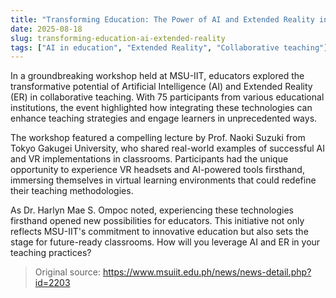 ```yaml
---
title: "Transforming Education: The Power of AI and Extended Reality in Collaborative Teaching"
date: 2025-08-18
slug: transforming-education-ai-extended-reality
tags: ["AI in education", "Extended Reality", "Collaborative teaching"]
---
```


In a groundbreaking workshop held at MSU-IIT, educators explored the transformative potential of Artificial Intelligence (AI) and Extended Reality (ER) in collaborative teaching. With 75 participants from various educational institutions, the event highlighted how integrating these technologies can enhance teaching strategies and engage learners in unprecedented ways.

The workshop featured a compelling lecture by Prof. Naoki Suzuki from Tokyo Gakugei University, who shared real-world examples of successful AI and VR implementations in classrooms. Participants had the unique opportunity to experience VR headsets and AI-powered tools firsthand, immersing themselves in virtual learning environments that could redefine their teaching methodologies.

As Dr. Harlyn Mae S. Ompoc noted, experiencing these technologies firsthand opened new possibilities for educators. This initiative not only reflects MSU-IIT's commitment to innovative education but also sets the stage for future-ready classrooms. How will you leverage AI and ER in your teaching practices?

> Original source: https://www.msuiit.edu.ph/news/news-detail.php?id=2203
